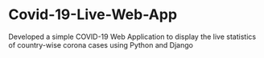 # Covid-19-Live-Web-App
<p>Developed a simple COVID-19 Web Application to display the live statistics of country-wise corona cases using Python and Django</p>

